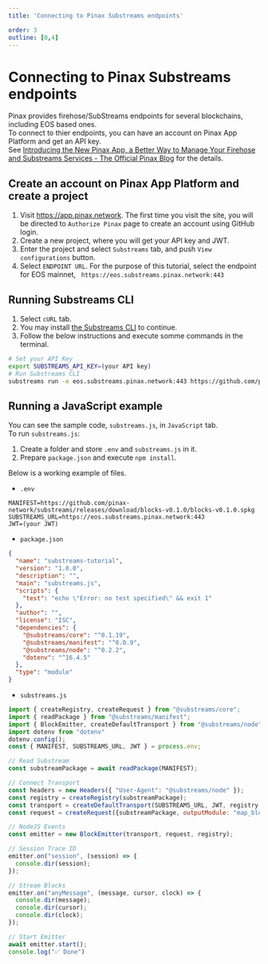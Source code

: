 ```yaml
---
title: 'Connecting to Pinax Substreams endpoints'

order: 3
outline: [0,4]
---
```


# Connecting to Pinax Substreams endpoints

Pinax provides firehose/SubStreams endpoints for several blockchains, including EOS based ones.  
To connect to thier endpoints, you can have an account on Pinax App Platform and get an API key.  
See [Introducing the New Pinax App, a Better Way to Manage Your Firehose and Substreams Services - The Official Pinax Blog](https://blog.pinax.network/pinax/introducing-the-new-pinax-app-a-better-way-to-manage-your-firehose-and-substreams-services/) for the details.  

## Create an account on Pinax App Platform and create a project

1. Visit https://app.pinax.network. The first time you visit the site, you will be directed to `Authorize Pinax` page to create an account using GitHub login.  
2. Create a new project, where you will get your API key and JWT.  
3. Enter the project and select `Substreams` tab, and push `View configurations` button.   
4. Select `ENDPOINT URL`. For the purpose of this tutorial, select the endpoint for EOS mainnet, ` https://eos.substreams.pinax.network:443`  

## Running Substreams CLI

1. Select `cURL` tab.
2. You may install [the Substreams CLI](https://substreams.streamingfast.io/getting-started/installing-the-cli) to continue.  
3. Follow the below instructions and execute somme commands in the terminal.  
```sh
# Set your API Key
export SUBSTREAMS_API_KEY=(your API key)
# Run Substreams CLI
substreams run -e eos.substreams.pinax.network:443 https://github.com/pinax-network/substreams/releases/download/blocks-v0.1.0/blocks-v0.1.0.spkg map_blocks -s -10
```

## Running a JavaScript example

You can see the sample code, `substreams.js`, in `JavaScript` tab.  
To run `substreams.js`:
1. Create a folder and store `.env` and `substreams.js` in it.
2. Prepare `package.json` and execute `npm install`.

Below is a working example of files.  
- `.env`  
```
MANIFEST=https://github.com/pinax-network/substreams/releases/download/blocks-v0.1.0/blocks-v0.1.0.spkg
SUBSTREAMS_URL=https://eos.substreams.pinax.network:443
JWT=(your JWT)
```

- `package.json`
```json
{
  "name": "substreams-tutorial",
  "version": "1.0.0",
  "description": "",
  "main": "substreams.js",
  "scripts": {
    "test": "echo \"Error: no test specified\" && exit 1"
  },
  "author": "",
  "license": "ISC",
  "dependencies": {
    "@substreams/core": "^0.1.19",
    "@substreams/manifest": "^0.0.9",
    "@substreams/node": "^0.2.2",
    "dotenv": "^16.4.5"
  },
  "type": "module"
}
```

- `substreams.js`
```js
import { createRegistry, createRequest } from "@substreams/core";
import { readPackage } from "@substreams/manifest";
import { BlockEmitter, createDefaultTransport } from "@substreams/node";
import dotenv from "dotenv"
dotenv.config();
const { MANIFEST, SUBSTREAMS_URL, JWT } = process.env;

// Read Substream
const substreamPackage = await readPackage(MANIFEST);

// Connect Transport
const headers = new Headers({ "User-Agent": "@substreams/node" });
const registry = createRegistry(substreamPackage);
const transport = createDefaultTransport(SUBSTREAMS_URL, JWT, registry, headers);
const request = createRequest({substreamPackage, outputModule: "map_blocks", startBlockNum: -1});

// NodeJS Events
const emitter = new BlockEmitter(transport, request, registry);

// Session Trace ID
emitter.on("session", (session) => {
  console.dir(session);
});

// Stream Blocks
emitter.on("anyMessage", (message, cursor, clock) => {
  console.dir(message);
  console.dir(cursor);
  console.dir(clock);
});

// Start Emitter
await emitter.start();
console.log("✅ Done")
```
